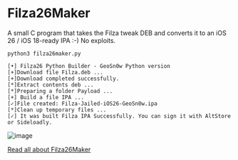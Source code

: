 # Filza26Maker
A small C program that takes the Filza tweak DEB and converts it to an iOS 26 / iOS 18-ready IPA :-) No exploits.

```
python3 filza26maker.py
```

```
[•] Filza26 Python Builder - GeoSn0w Python version
[+]Download file Filza.deb ...
[+]Download completed successfully.
[*]Extract contents deb ...
[*]Preparing a folder Payload ...
[+] Build a file IPA ...
[✓]File created: Filza-Jailed-iOS26-GeoSn0w.ipa
[*]Clean up temporary files ...
[✓] It was built Filza IPA Successfully. You can sign it with AltStore or Sideloadly.
```
![image](https://github.com/user-attachments/assets/83ab19ba-ca84-46ae-b607-c13a282f4594)

<a href="https://idevicecentral.com/tweaks/filza26maker-filza-convert-deb-to-ipa-no-jailbreak-ios-18-26/">Read all about Filza26Maker</a>

